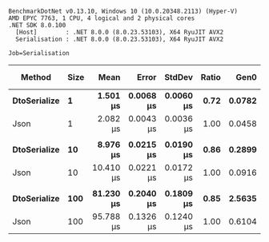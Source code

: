 ```

BenchmarkDotNet v0.13.10, Windows 10 (10.0.20348.2113) (Hyper-V)
AMD EPYC 7763, 1 CPU, 4 logical and 2 physical cores
.NET SDK 8.0.100
  [Host]        : .NET 8.0.0 (8.0.23.53103), X64 RyuJIT AVX2
  Serialisation : .NET 8.0.0 (8.0.23.53103), X64 RyuJIT AVX2

Job=Serialisation  

```
| Method       | Size | Mean      | Error     | StdDev    | Ratio | Gen0   | Gen1   | Allocated | Alloc Ratio |
|------------- |----- |----------:|----------:|----------:|------:|-------:|-------:|----------:|------------:|
| **DtoSerialize** | **1**    |  **1.501 μs** | **0.0068 μs** | **0.0060 μs** |  **0.72** | **0.0782** |      **-** |    **1322 B** |        **1.70** |
| Json         | 1    |  2.082 μs | 0.0043 μs | 0.0036 μs |  1.00 | 0.0458 |      - |     776 B |        1.00 |
|              |      |           |           |           |       |        |        |           |             |
| **DtoSerialize** | **10**   |  **8.976 μs** | **0.0215 μs** | **0.0190 μs** |  **0.86** | **0.2899** |      **-** |    **5087 B** |        **2.97** |
| Json         | 10   | 10.410 μs | 0.0221 μs | 0.0172 μs |  1.00 | 0.0916 |      - |    1712 B |        1.00 |
|              |      |           |           |           |       |        |        |           |             |
| **DtoSerialize** | **100**  | **81.230 μs** | **0.2040 μs** | **0.1809 μs** |  **0.85** | **2.5635** | **0.2441** |   **43071 B** |        **3.82** |
| Json         | 100  | 95.788 μs | 0.1326 μs | 0.1240 μs |  1.00 | 0.6104 |      - |   11288 B |        1.00 |
